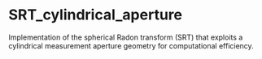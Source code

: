 # SRT_cylindrical_aperture
Implementation of the spherical Radon transform (SRT) that exploits a cylindrical measurement aperture geometry for computational efficiency.

